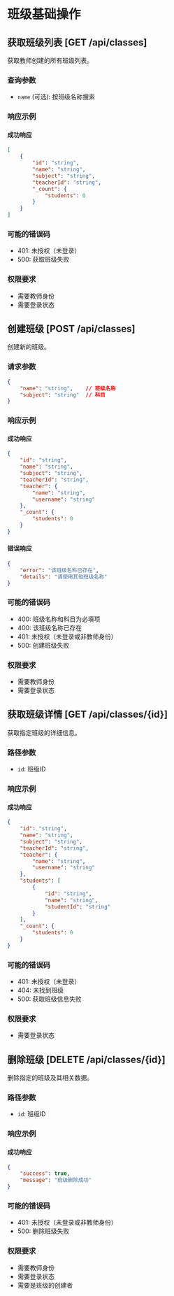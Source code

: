 # 班级基础操作

## 获取班级列表 [GET /api/classes]

获取教师创建的所有班级列表。

### 查询参数

- `name` (可选): 按班级名称搜索

### 响应示例

#### 成功响应
```json
[
    {
        "id": "string",
        "name": "string",
        "subject": "string",
        "teacherId": "string",
        "_count": {
            "students": 0
        }
    }
]
```

### 可能的错误码

- 401: 未授权（未登录）
- 500: 获取班级失败

### 权限要求

- 需要教师身份
- 需要登录状态

## 创建班级 [POST /api/classes]

创建新的班级。

### 请求参数

```json
{
    "name": "string",    // 班级名称
    "subject": "string"  // 科目
}
```

### 响应示例

#### 成功响应
```json
{
    "id": "string",
    "name": "string",
    "subject": "string",
    "teacherId": "string",
    "teacher": {
        "name": "string",
        "username": "string"
    },
    "_count": {
        "students": 0
    }
}
```

#### 错误响应
```json
{
    "error": "该班级名称已存在",
    "details": "请使用其他班级名称"
}
```

### 可能的错误码

- 400: 班级名称和科目为必填项
- 400: 该班级名称已存在
- 401: 未授权（未登录或非教师身份）
- 500: 创建班级失败

### 权限要求

- 需要教师身份
- 需要登录状态

## 获取班级详情 [GET /api/classes/{id}]

获取指定班级的详细信息。

### 路径参数

- `id`: 班级ID

### 响应示例

#### 成功响应
```json
{
    "id": "string",
    "name": "string",
    "subject": "string",
    "teacherId": "string",
    "teacher": {
        "name": "string",
        "username": "string"
    },
    "students": [
        {
            "id": "string",
            "name": "string",
            "studentId": "string"
        }
    ],
    "_count": {
        "students": 0
    }
}
```

### 可能的错误码

- 401: 未授权（未登录）
- 404: 未找到班级
- 500: 获取班级信息失败

### 权限要求

- 需要登录状态

## 删除班级 [DELETE /api/classes/{id}]

删除指定的班级及其相关数据。

### 路径参数

- `id`: 班级ID

### 响应示例

#### 成功响应
```json
{
    "success": true,
    "message": "班级删除成功"
}
```

### 可能的错误码

- 401: 未授权（未登录或非教师身份）
- 500: 删除班级失败

### 权限要求

- 需要教师身份
- 需要登录状态
- 需要是班级的创建者 
